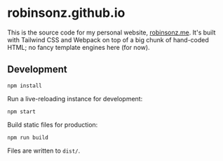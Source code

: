 # robinsonz.github.io

This is the source code for my personal website, [robinsonz.me](https://robinsonz.me). It's built with Tailwind CSS and Webpack on top of a big chunk of hand-coded HTML; no fancy template engines here (for now).

## Development

```
npm install
```

Run a live-reloading instance for development:
```
npm start 
```

Build static files for production:
```
npm run build
```
Files are written to `dist/`.